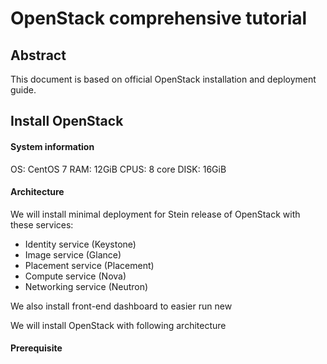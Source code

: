 # OpenStack comprehensive tutorial
## Abstract
This document is based on official OpenStack installation and deployment guide.
## Install OpenStack
#### System information
OS: CentOS 7
RAM: 12GiB
CPUS: 8 core
DISK: 16GiB
#### Architecture
We will install minimal deployment for Stein release of OpenStack with these services:
 - Identity service (Keystone)
 - Image service (Glance)
 - Placement service (Placement)
 - Compute service (Nova)
 - Networking service (Neutron)

We also install front-end dashboard to easier run new 

We will install OpenStack with following architecture

#### Prerequisite

<!--stackedit_data:
eyJoaXN0b3J5IjpbMTQ1MDIzMDk1Myw1MjkzMzg5MDMsLTI4Mj
k3NzQ0MSwxNzU4OTYxMzAsMjAyNjQ0Njg5MSw5NDAwMjA3MDQs
LTMzMjQ1NTM2M119
-->